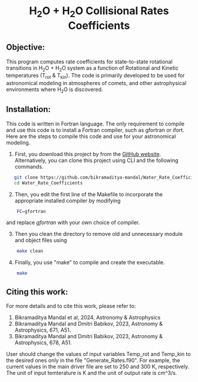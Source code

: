 <h1 align="center">H<sub>2</sub>O + H<sub>2</sub>O Collisional Rates Coefficients</h1>

## Objective:
This program computes rate coefficients for state-to-state rotational transitions in H<sub>2</sub>O + H<sub>2</sub>O system as a function of Rotational and Kinetic temperatures (T<sub>rot</sub> & T<sub>kin</sub>). The code is primarily developed to be used for astronomical modeling in atmospheres of comets, and other astrophysical environments where H<sub>2</sub>O is discovered.

## Installation:
This code is written in Fortran language. The only requirement to compile and use this code is to install a Fortran compiler, such as gfortran or ifort. Here are the steps to compile this code and use for your astronomical modeling.
1. First, you download this project by from the [GitHub website](https://github.com/bikramaditya-mandal/Water_Rate_Coefficients.git). Alternatively, you can clone this project using CLI and the following commands.

```sh
   git clone https://github.com/bikramaditya-mandal/Water_Rate_Coefficients.git
   cd Water_Rate_Coefficients
```

2. Then, you edit the first line of the Makefile to incorporate the appropriate installed compiler by modifying 

```sh
    FC=gfortran
```

and  replace *gfortran* with your own choice of compiler.

3. Then you clean the directory to remove old and unnecessary module and object files using 

```sh
    make clean
```

4. Finally, you use "make" to compile and create the executable.
```sh
    make
```

## Citing this work:
For more details and to cite this work, please refer to:
1. Bikramaditya Mandal et al, 2024, Astronomy & Astrophysics
2. Bikramaditya Mandal and Dmitri Babikov, 2023, Astronomy & Astrophysics, 671, A51.
3. Bikramaditya Mandal and Dmitri Babikov, 2023, Astronomy & Astrophysics, 678, A51.


User should change the values of input variables Temp_rot and Temp_kin to the desired ones only in the file "Generate_Rates.f90".
For example, the current values in the main driver file are set to 250 and 300 K, respectively.
The unit of input temterature is K and the unit of output rate is cm^3/s.


